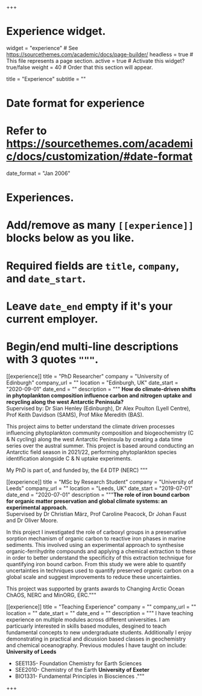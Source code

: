 +++
# Experience widget.
widget = "experience"  # See https://sourcethemes.com/academic/docs/page-builder/
headless = true  # This file represents a page section.
active = true  # Activate this widget? true/false
weight = 40  # Order that this section will appear.

title = "Experience"
subtitle = ""

# Date format for experience
#   Refer to https://sourcethemes.com/academic/docs/customization/#date-format
date_format = "Jan 2006"

# Experiences.
#   Add/remove as many `[[experience]]` blocks below as you like.
#   Required fields are `title`, `company`, and `date_start`.
#   Leave `date_end` empty if it's your current employer.
#   Begin/end multi-line descriptions with 3 quotes `"""`.
[[experience]]
  title = "PhD Researcher"
  company = "University of Edinburgh"
  company_url = ""
  location = "Edinburgh, UK"
  date_start = "2020-09-01"
  date_end = ""
  description = """
 **How do climate-driven shifts in phytoplankton composition influence carbon and nitrogen uptake and recycling along the west Antarctic Peninsula?** <br/>
 Supervised by: Dr Sian Henley (Edinburgh), Dr Alex Poulton (Lyell Centre), Prof Keith Davidson (SAMS), Prof Mike Meredith (BAS). 
  
 This project aims to better understand the climate driven processes influencing phytoplankton community composition and biogeochemistry (C & N cycling) along the west Antarctic Peninsula by creating a data time series over the austral summer. This project is based around conducting an Antarctic field season in 2021/22, performing phytoplankton species identification alongside C & N uptake experiments. 
  
  My PhD is part of, and funded by, the E4 DTP (NERC)
  """

[[experience]]
  title = "MSc by Research Student"
  company = "University of Leeds"
  company_url = ""
  location = "Leeds, UK"
  date_start = "2019-07-01"
  date_end = "2020-07-01"
  description = """**The role of iron bound carbon for organic matter preservation and global climate systems: an experimental approach.** <br/>
  Supervised by Dr Christian März, Prof Caroline Peacock, Dr Johan Faust and Dr Oliver Moore. 
  
  In this project I investigated the role of carboxyl groups in a preservative sorption mechanism of organic carbon to reactive iron phases in marine sediments. This involved using an experimental approach to synthesise organic-ferrihydrite compounds and applying a chemical extraction to these in order to better understand the specificity of this extraction technique for quantifying iron bound carbon. From this study we were able to quantify uncertainties in techniques used to quantify preserved organic carbon on a global scale and suggest improvements to reduce these uncertainties. 
  
This project was supported by grants awards to Changing Arctic Ocean ChAOS, NERC and MinORG, ERC."""

[[experience]]
  title = "Teaching Experience"
  company = ""
  company_url = ""
  location = ""
  date_start = ""
  date_end = ""
  description = """ I have teaching experience on multiple modules across different universities. I am particuarly interested in skills based modules, desgined to teach fundamental concepts to new undergraduate students. Additionally I enjoy demonstrating in practical and dicussion based classes in geochemistry and chemical oceanography. Previous modules I have taught on include:
  **University of Leeds**
  * SEE1135- Foundation Chemistry for Earth Sciences
  * SEE2010- Chemistry of the Earth
  **University of Exeter**
  * BIO1331- Fundamental Principles in Biosciences
  ."""

+++
